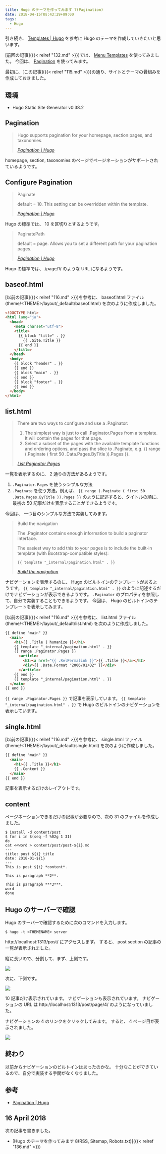 ```yaml
---
title: Hugo のテーマを作ってみます 7(Pagination)
date: 2018-04-15T08:43:29+09:00
tags:
  - Hugo
---
```


引き続き、 [Templates | Hugo](https://gohugo.io/templates/) を参考に Hugo のテーマを作成していきたいと思います。

[前回の記事]({{< relref "132.md" >}})では、 [Menu Templates](https://gohugo.io/templates/menu-templates/) を使ってみました。 今回は、 [Pagination](https://gohugo.io/templates/pagination/) を使ってみます。

<!--more-->

最初に、[この記事]({{< relref "115.md" >}})の通り、サイトとテーマの骨組みを作成しておきました。

## 環境

* Hugo Static Site Generator v0.38.2

## Pagination

> Hugo supports pagination for your homepage, section pages, and taxonomies.
>
> <cite>[Pagination | Hugo](https://gohugo.io/templates/pagination/)</cite>

homepage, section, taxonomies のページでページネーションがサポートされているようです。

## Configure Pagination

> Paginate
>
> default = 10. This setting can be overridden within the template.
>
> <cite>[Pagination | Hugo](https://gohugo.io/templates/pagination/#configure-pagination)</cite>

Hugo の標準では、 10 を区切りとするようです。

> PaginatePath
>
> default = page. Allows you to set a different path for your pagination pages.
>
> <cite>[Pagination | Hugo](https://gohugo.io/templates/pagination/#configure-pagination)</cite>

Hugo の標準では、 /page/1/ のような URL になるようです。

## baseof.html

[以前の記事]({{< relref "116.md" >}})を参考に、 baseof.html ファイル (theme/\<THEME\>/layout/_default/baseof.html) を次のように作成しました。

```html
<!DOCTYPE html>
<html lang="ja">
  <head>
    <meta charset="utf-8">
    <title>
      {{ block "title" . }}
        {{ .Site.Title }}
      {{ end }}
    </title>
  </head>
  <body>
    {{ block "header" . }}
    {{ end }}
    {{ block "main" . }}
    {{ end }}
    {{ block "footer" . }}
    {{ end }}
  </body>
</html>
```

## list.html

> There are two ways to configure and use a .Paginator:
>
> 1. The simplest way is just to call .Paginator.Pages from a template. It will contain the pages for that page.
> 1. Select a subset of the pages with the available template functions and ordering options, and pass the slice to .Paginate, e.g. {{ range (.Paginate ( first 50 .Data.Pages.ByTitle )).Pages }}.
>
> <cite>[List Paginator Pages](https://gohugo.io/templates/pagination/#list-paginator-pages)</cite>

一覧を表示するのに、 2 通りの方法があるようです。

1. `.Paginator.Pages` を使うシンプルな方法
1. `.Paginate` を使う方法。例えば、 `{{ range (.Paginate ( first 50 .Data.Pages.ByTitle )).Pages }}` のように記述すると、タイトルの順に、最初の 50 記事だけを表示することができるようです。

今回は、 一つ目のシンプルな方法で実装してみます。

> Build the navigation
>
> The .Paginator contains enough information to build a paginator interface.
>
> The easiest way to add this to your pages is to include the built-in template (with Bootstrap-compatible styles):
>
>     {{ template "_internal/pagination.html" . }}
>
> <cite>[Build the navigation](https://gohugo.io/templates/pagination/#build-the-navigation)</cite>

ナビゲーションを表示するのに、 Hugo のビルトインのテンプレートがあるようです。
`{{ template "_internal/pagination.html" . }}` のように記述するだけでナビゲーションが表示できるようです。
`.Paginator` のプロパティを参照して、自分で実装することもできるようです。
今回は、 Hugo のビルトインのテンプレートを表示してみます。

[以前の記事]({{< relref "116.md" >}})を参考に、 list.html ファイル (theme/\<THEME\>/layout/_default/list.html) を次のように作成しました。

```html
{{ define "main" }}
  <main>
    <h1>{{ .Title | humanize }}</h1>
    {{ template "_internal/pagination.html" . }}
    {{ range .Paginator.Pages }}
      <article>
        <h2><a href="{{ .RelPermalink }}">{{ .Title }}</a></h2>
        <div>{{ .Date.Format "2006/01/02" }}</div>
      </article>
    {{ end }}
    {{ template "_internal/pagination.html" . }}
  </main>
{{ end }}
```

`{{ range .Paginator.Pages }}` で記事を表示しています。
`{{ template "_internal/pagination.html" . }}` で Hugo のビルトインのナビゲーションを表示しています。

## single.html

[以前の記事]({{< relref "116.md" >}})を参考に、 single.html ファイル (theme/\<THEME\>/layout/_default/single.html) を次のように作成しました。

```html
{{ define "main" }}
  <main>
    <h1>{{ .Title }}</h1>
    {{ .Content }}
  </main>
{{ end }}
```

記事を表示するだけのレイアウトです。

## content

ページネーションできるだけの記事が必要なので、次の 31 のファイルを作成しました。

```
$ install -d content/post
$ for i in $(seq -f %02g 1 31)
do
cat <<word > content/post/post-${i}.md
---
title: post ${i} title
date: 2018-01-${i}
---
This is post ${i} *content*.

This is paragraph **2**.

This is paragraph ***3***.
word
done
```

## Hugo のサーバーで確認

Hugo のサーバーで確認するために次のコマンドを入力します。

```
$ hugo -t <THEMENAME> server
```

http://localhost:1313/post/ にアクセスします。
すると、 post section の記事の一覧が表示されました。

縦に長いので、分割して、まず、上側です。

![](/img/135-01.png)

次に、下側です。

![](/img/135-02.png)

10 記事だけ表示されています。
ナビゲーションも表示されています。
ナビゲーションの URL は http://localhost:1313/post/page/4/ のようになっていました。

ナビゲーションの 4 のリンクをクリックしてみます。
すると、 4 ページ目が表示されました。

![](/img/135-03.png)

## 終わり

以前からナビゲーションのビルトインはあったのかな。
十分なことができているので、自分で実装する手間がなくなりました。

## 参考

* [Pagination | Hugo](https://gohugo.io/templates/pagination/)

## 16 April 2018

次の記事を書きました。

* [Hugo のテーマを作ってみます 8(RSS, Sitemap, Robots.txt)]({{< relref "136.md" >}})
